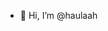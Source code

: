 - 👋 Hi, I’m @haulaah



<!---
haulaah/haulaah is a ✨ special ✨ repository because its `README.md` (this file) appears on your GitHub profile.
You can click the Preview link to take a look at your changes.
--->
